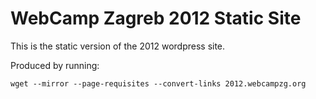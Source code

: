 WebCamp Zagreb 2012 Static Site
===============================

This is the static version of the 2012 wordpress site.

Produced by running:
```
wget --mirror --page-requisites --convert-links 2012.webcampzg.org
```
